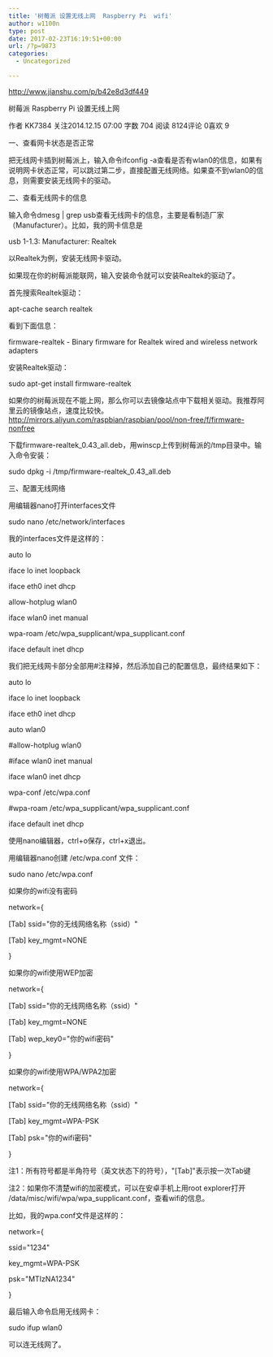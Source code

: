 ```yaml
---
title: '树莓派 设置无线上网  Raspberry Pi  wifi'
author: w1100n
type: post
date: 2017-02-23T16:19:51+00:00
url: /?p=9873
categories:
  - Uncategorized

---
```

http://www.jianshu.com/p/b42e8d3df449

树莓派 Raspberry Pi 设置无线上网
  
作者 KK7384 关注2014.12.15 07:00 字数 704 阅读 8124评论 0喜欢 9
  
一、查看网卡状态是否正常
  
把无线网卡插到树莓派上，输入命令ifconfig -a查看是否有wlan0的信息，如果有说明网卡状态正常，可以跳过第二步，直接配置无线网络。如果查不到wlan0的信息，则需要安装无线网卡的驱动。

二、查看无线网卡的信息
  
输入命令dmesg | grep usb查看无线网卡的信息，主要是看制造厂家（Manufacturer）。比如，我的网卡信息是

usb 1-1.3: Manufacturer: Realtek
  
以Realtek为例，安装无线网卡驱动。

如果现在你的树莓派能联网，输入安装命令就可以安装Realtek的驱动了。

首先搜索Realtek驱动：

apt-cache search realtek
  
看到下面信息：

firmware-realtek - Binary firmware for Realtek wired and wireless network adapters
  
安装Realtek驱动：

sudo apt-get install firmware-realtek
  
如果你的树莓派现在不能上网，那么你可以去镜像站点中下载相关驱动。我推荐阿里云的镜像站点，速度比较快。http://mirrors.aliyun.com/raspbian/raspbian/pool/non-free/f/firmware-nonfree

下载firmware-realtek\_0.43\_all.deb，用winscp上传到树莓派的/tmp目录中。输入命令安装：

sudo dpkg -i /tmp/firmware-realtek\_0.43\_all.deb
  
三、配置无线网络
  
用编辑器nano打开interfaces文件

sudo nano /etc/network/interfaces
  
我的interfaces文件是这样的：

auto lo

iface lo inet loopback
  
iface eth0 inet dhcp

allow-hotplug wlan0
  
iface wlan0 inet manual
  
wpa-roam /etc/wpa\_supplicant/wpa\_supplicant.conf
  
iface default inet dhcp
  
我们把无线网卡部分全部用#注释掉，然后添加自己的配置信息，最终结果如下：

auto lo

iface lo inet loopback
  
iface eth0 inet dhcp

auto wlan0
  
#allow-hotplug wlan0
  
#iface wlan0 inet manual
  
iface wlan0 inet dhcp
  
wpa-conf /etc/wpa.conf
  
#wpa-roam /etc/wpa\_supplicant/wpa\_supplicant.conf
  
iface default inet dhcp
  
使用nano编辑器，ctrl+o保存，ctrl+x退出。

用编辑器nano创建 /etc/wpa.conf 文件：

sudo nano /etc/wpa.conf
  
如果你的wifi没有密码

network={
  
[Tab] ssid="你的无线网络名称（ssid）"
  
[Tab] key_mgmt=NONE
  
}
  
如果你的wifi使用WEP加密

network={
  
[Tab] ssid="你的无线网络名称（ssid）"
  
[Tab] key_mgmt=NONE
  
[Tab] wep_key0="你的wifi密码"
  
}
  
如果你的wifi使用WPA/WPA2加密

network={
  
[Tab] ssid="你的无线网络名称（ssid）"
  
[Tab] key_mgmt=WPA-PSK
  
[Tab] psk="你的wifi密码"
  
}
  
注1：所有符号都是半角符号（英文状态下的符号），"[Tab]"表示按一次Tab键

注2：如果你不清楚wifi的加密模式，可以在安卓手机上用root explorer打开 /data/misc/wifi/wpa/wpa_supplicant.conf，查看wifi的信息。

比如，我的wpa.conf文件是这样的：

network={
  
ssid="1234"
  
key_mgmt=WPA-PSK
  
psk="MTIzNA1234"
  
}
  
最后输入命令启用无线网卡：

sudo ifup wlan0
  
可以连无线网了。
